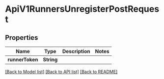 # ApiV1RunnersUnregisterPostRequest

## Properties
Name | Type | Description | Notes
------------ | ------------- | ------------- | -------------
**runnerToken** | **String** |  | 

[[Back to Model list]](../README.md#documentation-for-models) [[Back to API list]](../README.md#documentation-for-api-endpoints) [[Back to README]](../README.md)


